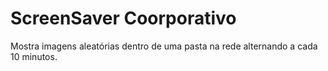 # ScreenSaver Coorporativo

Mostra imagens aleatórias dentro de uma pasta na rede alternando a cada 10 minutos.
